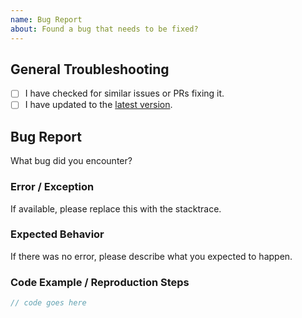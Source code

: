 ```yaml
---
name: Bug Report
about: Found a bug that needs to be fixed?
---
```


## General Troubleshooting

- [ ] I have checked for similar issues or PRs fixing it.
- [ ] I have updated to the [latest version](https://mvnrepository.com/artifact/com.foursoft.vecmodel).

## Bug Report

What bug did you encounter?

### Error / Exception

If available, please replace this with the stacktrace.

### Expected Behavior

If there was no error, please describe what you expected to happen.

### Code Example / Reproduction Steps

```java
// code goes here
```